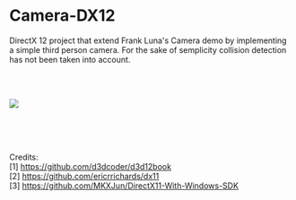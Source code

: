 # Camera-DX12
DirectX 12 project that extend Frank Luna's Camera demo by implementing a simple third person camera.
For the sake of semplicity collision detection has not been taken into account.

<br /><br />

![](images/camera.gif)

<br /><br /><br />

Credits: <br />
[1] https://github.com/d3dcoder/d3d12book <br />
[2] https://github.com/ericrrichards/dx11 <br />
[3] https://github.com/MKXJun/DirectX11-With-Windows-SDK
